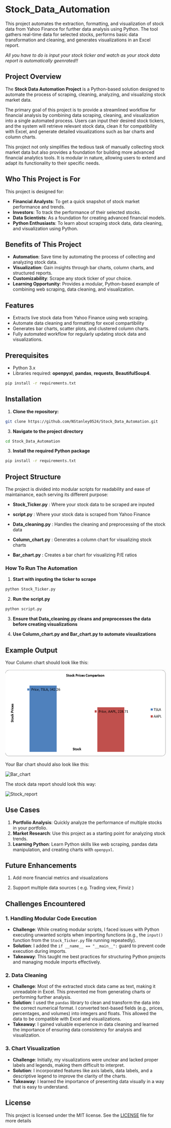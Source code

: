 # Stock_Data_Automation


This project automates the extraction, formatting, and visualization of stock data from Yahoo Finance for further data analysis using Python. The tool gathers real-time data for selected stocks, performs basic data transformation and cleaning, and generates visualizations in an Excel report. 

*All you have to do is input your stock ticker and watch as your stock data report is automatically geenrated!!*



## Project Overview

The **Stock Data Automation Project** is a Python-based solution designed to automate the process of scraping, cleaning, analyzing, and visualizing stock market data. 

The primary goal of this project is to provide a streamlined workflow for financial analysis by combining data scraping, cleaning, and visualization into a single automated process. Users can input their desired stock tickers, and the system will retrieve relevant stock data, clean it for compatibility with Excel, and generate detailed visualizations such as bar charts and column charts.

This project not only simplifies the tedious task of manually collecting stock market data but also provides a foundation for building more advanced financial analytics tools. It is modular in nature, allowing users to extend and adapt its functionality to their specific needs.




## Who This Project is For

This project is designed for:
- **Financial Analysts**: To get a quick snapshot of stock market performance and trends.
- **Investors**: To track the performance of their selected stocks.
- **Data Scientists**: As a foundation for creating advanced financial models.
- **Python Enthusiasts**: To learn about scraping stock data, data cleaning, and visualization using Python.


## Benefits of This Project

- **Automation**: Save time by automating the process of collecting and analyzing stock data.
- **Visualization**: Gain insights through bar charts, column charts, and structured reports.
- **Customizability**: Scrape any stock ticker of your choice.
- **Learning Opportunity**: Provides a modular, Python-based example of combining web scraping, data cleaning, and visualization.




## Features


- Extracts live stock data from Yahoo Finance using web scraping.
- Automate data cleaning and formatting for excel compartibility
- Generates bar charts, scatter plots, and clustered column charts.
- Fully automated workflow for regularly updating stock data and visualizations.


## Prerequisites


- Python 3.x
- Libraries required: **openpyxl**, **pandas**, **requests**, **BeautifulSoup4**.


```bash
pip install -r requirements.txt
```


## Installation


1. **Clone the repository:**


 ```bash
 git clone https://github.com/NStanley0524/Stock_Data_Automation.git
 ```

3. **Navigate to the project directory**


```bash
cd Stock_Data_Automation
```

3. **Install the required Python package**


```bash
pip install -r requirements.txt
```


## Project Structure


The project  is divided into modular scripts for readability and ease of maintainance, each serving its different purpose:

- **Stock_Ticker.py** : Where your stock data to be scraped are inputed

- **script.py** : Where your stock data is scraped from Yahoo Finance

- **Data_cleaning.py** : Handles the cleaning and preprocessing of the stock data

- **Column_chart.py** : Generates a column chart for visualizing stock charts

- **Bar_chart.py** : Creates a bar chart for visualizing P/E ratios
  


### How To Run The Automation


1. **Start with inputing the ticker to scrape**

```bash
python Stock_Ticker.py
```

2. **Run the script.py**

 ```bash
python script.py
```

3. **Ensure that Data_cleaning.py cleans and preprocesses the data before creating visualizations**

4. **Use Column_chart.py and Bar_chart.py to automate visualizations**



## Example Output

Your Column chart should look like this:

![Column_chart](Images/Column_chart.png)


Your Bar chart should also look like this:

![Bar_chart](https://github.com/NStanley0524/Stock_Data_Automation_Python/blob/main/Images/Bar_chart.png)


The stock data report should look this way:

![Stock_report](https://github.com/NStanley0524/Stock_Data_Automation_Python/blob/main/Images/Stock_data_report_output.png)



## Use Cases

1. **Portfolio Analysis**: Quickly analyze the performance of multiple stocks in your portfolio.
2. **Market Research**: Use this project as a starting point for analyzing stock trends.
3. **Learning Python**: Learn Python skills like web scraping, pandas data manipulation, and creating charts with `openpyxl`.



## Future Enhancements

1. Add more financial metrics and visualizations

2. Support multiple data sources ( e.g. Trading view, Finviz )



## Challenges Encountered


### 1. Handling Modular Code Execution
- **Challenge**: While creating modular scripts, I faced issues with Python executing unwanted scripts when importing functions (e.g., the `input()` function from the `Stock_Ticker.py` file running repeatedly).
- **Solution**: I added the `if __name__ == "__main__":` guard to prevent code execution during imports.
- **Takeaway**: This taught me best practices for structuring Python projects and managing module imports effectively.


### 2. Data Cleaning
- **Challenge**: Most of the extracted stock data came as text, making it unreadable in Excel. This prevented me from generating charts or performing further analysis.
- **Solution**: I used the `pandas` library to clean and transform the data into the correct numerical format. I converted text-based fields (e.g., prices, percentages, and volumes) into integers and floats. This allowed the data to be compatible with Excel and visualizations.
- **Takeaway**: I gained valuable experience in data cleaning and learned the importance of ensuring data consistency for analysis and visualization.


### 3. Chart Visualization
- **Challenge**: Initially, my visualizations were unclear and lacked proper labels and legends, making them difficult to interpret.
- **Solution**: I incorporated features like axis labels, data labels, and a descriptive legend to improve the clarity of the charts.
- **Takeaway**: I learned the importance of presenting data visually in a way that is easy to understand.



## License

This project is licensed under the MIT license. See the [LICENSE](LICENSE) file for more details
